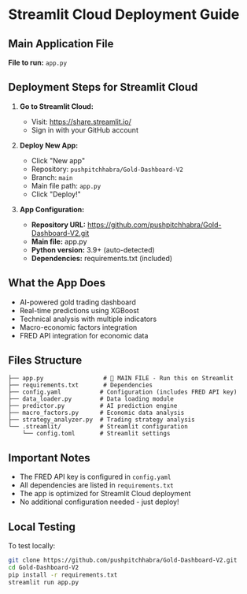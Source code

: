 # Streamlit Cloud Deployment Guide

## Main Application File
**File to run:** `app.py`

## Deployment Steps for Streamlit Cloud

1. **Go to Streamlit Cloud:**
   - Visit: https://share.streamlit.io/
   - Sign in with your GitHub account

2. **Deploy New App:**
   - Click "New app"
   - Repository: `pushpitchhabra/Gold-Dashboard-V2`
   - Branch: `main`
   - Main file path: `app.py`
   - Click "Deploy!"

3. **App Configuration:**
   - **Repository URL:** https://github.com/pushpitchhabra/Gold-Dashboard-V2.git
   - **Main file:** app.py
   - **Python version:** 3.9+ (auto-detected)
   - **Dependencies:** requirements.txt (included)

## What the App Does
- AI-powered gold trading dashboard
- Real-time predictions using XGBoost
- Technical analysis with multiple indicators
- Macro-economic factors integration
- FRED API integration for economic data

## Files Structure
```
├── app.py                 # 🎯 MAIN FILE - Run this on Streamlit
├── requirements.txt       # Dependencies
├── config.yaml           # Configuration (includes FRED API key)
├── data_loader.py        # Data loading module
├── predictor.py          # AI prediction engine
├── macro_factors.py      # Economic data analysis
├── strategy_analyzer.py  # Trading strategy analysis
└── .streamlit/           # Streamlit configuration
    └── config.toml       # Streamlit settings
```

## Important Notes
- The FRED API key is configured in `config.yaml`
- All dependencies are listed in `requirements.txt`
- The app is optimized for Streamlit Cloud deployment
- No additional configuration needed - just deploy!

## Local Testing
To test locally:
```bash
git clone https://github.com/pushpitchhabra/Gold-Dashboard-V2.git
cd Gold-Dashboard-V2
pip install -r requirements.txt
streamlit run app.py
```
